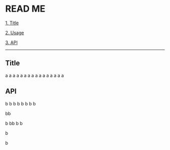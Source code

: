 # READ ME

[1. Title](#title)

[2. Usage](#usage)

[3. API](#api)

---









































## Title
a
a
a
a
a
a
a
a
a
a
a
a
a
a
a
a





## API
b
b
b
b
b
b
b
b

bb


b
bb
b
b

b

b


